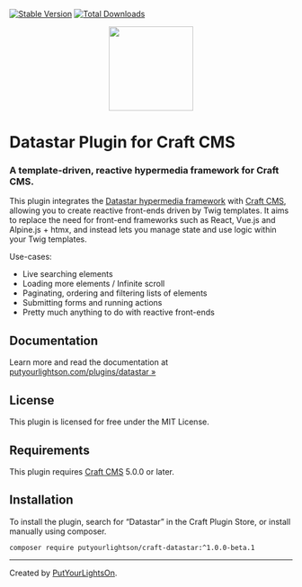 [![Stable Version](https://img.shields.io/packagist/v/putyourlightson/craft-datastar?label=stable)]((https://packagist.org/packages/putyourlightson/craft-datastar))
[![Total Downloads](https://img.shields.io/packagist/dt/putyourlightson/craft-datastar)](https://packagist.org/packages/putyourlightson/craft-datastar)

<p align="center"><img width="150" src="https://putyourlightson.com/assets/logos/datastar.svg"></p>

# Datastar Plugin for Craft CMS

### A template-driven, reactive hypermedia framework for Craft CMS.

This plugin integrates the [Datastar hypermedia framework](https://data-star.dev/) with [Craft CMS](https://craftcms.com/), allowing you to create reactive front-ends driven by Twig templates. It aims to replace the need for front-end frameworks such as React, Vue.js and Alpine.js + htmx, and instead lets you manage state and use logic within your Twig templates.

Use-cases:

- Live searching elements
- Loading more elements / Infinite scroll
- Paginating, ordering and filtering lists of elements
- Submitting forms and running actions
- Pretty much anything to do with reactive front-ends

## Documentation

Learn more and read the documentation at [putyourlightson.com/plugins/datastar »](https://putyourlightson.com/plugins/datastar)

## License

This plugin is licensed for free under the MIT License.

## Requirements

This plugin requires [Craft CMS](https://craftcms.com/) 5.0.0 or later.

## Installation

To install the plugin, search for “Datastar” in the Craft Plugin Store, or install manually using composer.

```shell
composer require putyourlightson/craft-datastar:^1.0.0-beta.1
```

---

Created by [PutYourLightsOn](https://putyourlightson.com/).
